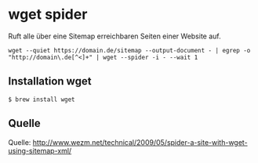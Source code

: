 # wget spider

Ruft alle über eine Sitemap erreichbaren Seiten einer Website auf.

    wget --quiet https://domain.de/sitemap --output-document - | egrep -o "http://domain\.de[^<]+" | wget --spider -i - --wait 1

## Installation wget

    $ brew install wget

## Quelle

Quelle: http://www.wezm.net/technical/2009/05/spider-a-site-with-wget-using-sitemap-xml/
